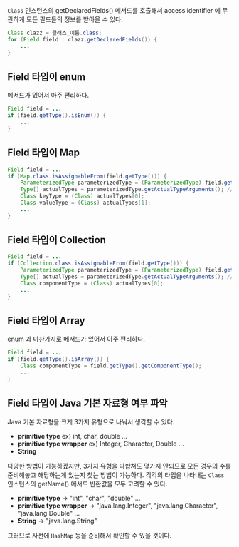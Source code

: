 `Class` 인스턴스의 getDeclaredFields() 메서드를 호출해서 access identifier 에 무관하게 모든 필드들의 정보를 받아올 수 있다.
```java
Class clazz = 클래스_이름.class;
for (Field field : clazz.getDeclaredFields()) {
	...
}
```
## Field 타입이 enum
메서드가 있어서 아주 편리하다.
```java
Field field = ...
if (field.getType().isEnum()) {
	...
}
```
## Field 타입이 Map
```java
Field field = ...
if (Map.class.isAssignableFrom(field.getType())) {
	ParameterizedType parameterizedType = (ParameterizedType) field.getGenericType();
	Type[] actualTypes = parameterizedType.getActualTypeArguments(); // Map 이라면 길이=2
	Class keyType = (Class) actualTypes[0];
	Class valueType = (Class) actualTypes[1];
	...
}
```
## Field 타입이 Collection
```java
Field field = ...
if (Collection.class.isAssignableFrom(field.getType())) {
	ParameterizedType parameterizedType = (ParameterizedType) field.getGenericType();
	Type[] actualTypes = parameterizedType.getActualTypeArguments(); // Collection 이라면 길이=1
	Class componentType = (Class) actualTypes[0];
	...
}
```
## Field 타입이 Array
enum 과 마찬가지로 메서드가 있어서 아주 편리하다.
```java
Field field = ...
if (field.getType().isArray()) {
	Class componentType = field.getType().getComponentType();
	...
}
```
## Field 타입이 Java 기본 자료형 여부 파악
Java 기본 자료형을 크게 3가지 유형으로 나눠서 생각할 수 있다.
* **primitive type** ex) int, char, double ...
* **primitive type wrapper** ex) Integer, Character, Double ...
* **String**

다양한 방법이 가능하겠지만, 3가지 유형을 다합쳐도 몇가지 안되므로 모든 경우의 수를 준비해놓고 해당하는게 있는지 찾는 방법이 가능하다. 각각의 타입을 나타내는 `Class` 인스턴스의 getName() 메서드 반환값을 모두 고려할 수 있다.
* **primitive type** -> "int", "char", "double" ...
* **primitive type wrapper** -> "java.lang.Integer", "java.lang.Character", "java.lang.Double" ...
* **String** -> "java.lang.String"

그러므로 사전에 `HashMap` 등을 준비해서 확인할 수 있을 것이다.